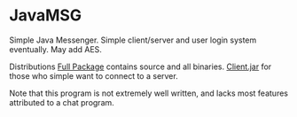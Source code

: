 JavaMSG
=======

Simple Java Messenger. Simple client/server and user login system eventually. May add AES.

Distributions
<a href="https://www.dropbox.com/s/jormzvd1zh9u4aq/JavaMSG.zip?dl=1">Full Package</a> contains source and all binaries.
<a href="https://www.dropbox.com/s/lt21p26f8hz6btv/client.jar?dl=1">Client.jar</a> for those who simple want to connect to a server.

Note that this program is not extremely well written, and lacks most features attributed to a chat program.
